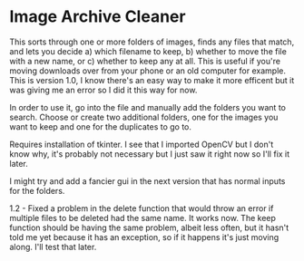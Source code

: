 # Image Archive Cleaner

This sorts through one or more folders of images, finds any files that match, and lets you decide 
a) which filename to keep, b) whether to move the file with a new name, or c) whether to keep any at all.
This is useful if you're moving downloads over from your phone or an old computer for example.
This is version 1.0, I know there's an easy way to make it more efficent but it was giving me an error so I did it this way for now.

In order to use it, go into the file and manually add the folders you want to search.  Choose or create two additional folders, one for the images you want to keep and one for the duplicates to go to. 

Requires installation of tkinter.  I see that I imported OpenCV but I don't know why, it's probably not necessary but I just saw it right now so I'll fix it later.

I might try and add a fancier gui in the next version that has normal inputs for the folders.


1.2 - Fixed a problem in the delete function that would throw an error if multiple files to be deleted had the same name.  It works now.  The keep function should be having the same problem, albeit less often, but it hasn't told me yet because it has an exception, so if it happens it's just moving along.  I'll test that later.
